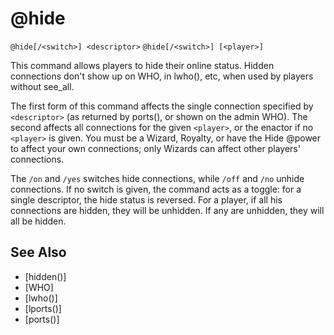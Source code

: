 # @hide
`@hide[/<switch>] <descriptor>`
`@hide[/<switch>] [<player>]`

This command allows players to hide their online status. Hidden connections don't show up on WHO, in lwho(), etc, when used by players without see_all.

The first form of this command affects the single connection specified by `<descriptor>` (as returned by ports(), or shown on the admin WHO). The second affects all connections for the given `<player>`, or the enactor if no `<player>` is given. You must be a Wizard, Royalty, or have the Hide @power to affect your own connections; only Wizards can affect other players' connections.

The `/on` and `/yes` switches hide connections, while `/off` and `/no` unhide connections. If no switch is given, the command acts as a toggle: for a single descriptor, the hide status is reversed. For a player, if all his connections are hidden, they will be unhidden. If any are unhidden, they will all be hidden.


## See Also
- [hidden()]
- [WHO]
- [lwho()]
- [lports()]
- [ports()]

